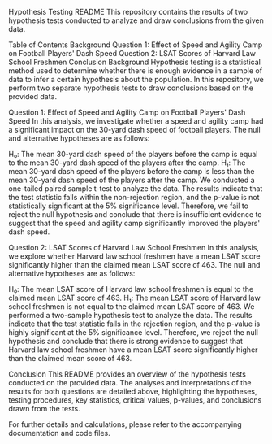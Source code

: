 Hypothesis Testing README
This repository contains the results of two hypothesis tests conducted to analyze and draw conclusions from the given data.

Table of Contents
Background
Question 1: Effect of Speed and Agility Camp on Football Players' Dash Speed
Question 2: LSAT Scores of Harvard Law School Freshmen
Conclusion
Background
Hypothesis testing is a statistical method used to determine whether there is enough evidence in a sample of data to infer a certain hypothesis about the population. In this repository, we perform two separate hypothesis tests to draw conclusions based on the provided data.

Question 1: Effect of Speed and Agility Camp on Football Players' Dash Speed
In this analysis, we investigate whether a speed and agility camp had a significant impact on the 30-yard dash speed of football players. The null and alternative hypotheses are as follows:

H₀: The mean 30-yard dash speed of the players before the camp is equal to the mean 30-yard dash speed of the players after the camp.
H₁: The mean 30-yard dash speed of the players before the camp is less than the mean 30-yard dash speed of the players after the camp.
We conducted a one-tailed paired sample t-test to analyze the data. The results indicate that the test statistic falls within the non-rejection region, and the p-value is not statistically significant at the 5% significance level. Therefore, we fail to reject the null hypothesis and conclude that there is insufficient evidence to suggest that the speed and agility camp significantly improved the players' dash speed.

Question 2: LSAT Scores of Harvard Law School Freshmen
In this analysis, we explore whether Harvard law school freshmen have a mean LSAT score significantly higher than the claimed mean LSAT score of 463. The null and alternative hypotheses are as follows:

H₀: The mean LSAT score of Harvard law school freshmen is equal to the claimed mean LSAT score of 463.
H₁: The mean LSAT score of Harvard law school freshmen is not equal to the claimed mean LSAT score of 463.
We performed a two-sample hypothesis test to analyze the data. The results indicate that the test statistic falls in the rejection region, and the p-value is highly significant at the 5% significance level. Therefore, we reject the null hypothesis and conclude that there is strong evidence to suggest that Harvard law school freshmen have a mean LSAT score significantly higher than the claimed mean score of 463.

Conclusion
This README provides an overview of the hypothesis tests conducted on the provided data. The analyses and interpretations of the results for both questions are detailed above, highlighting the hypotheses, testing procedures, key statistics, critical values, p-values, and conclusions drawn from the tests.

For further details and calculations, please refer to the accompanying documentation and code files.
